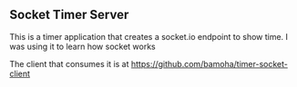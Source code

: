 ## Socket Timer Server

This is a timer application that creates a socket.io endpoint to show time. I was using it to learn how socket works

The client that consumes it is at https://github.com/bamoha/timer-socket-client